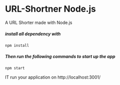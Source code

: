 # URL-Shortner Node.js

A URL Shorter made with Node.js

<!-- [(◔‿◔)!☞ Live Demo](https://tinyurls.ga/) -->


##### install all dependency with

```
npm install
```

##### Then run the following commands to start up the app

```
npm start
```

IT run your application on http://localhost:3001/
